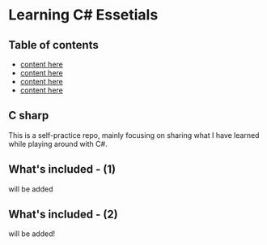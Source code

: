 # Learning C# Essetials

## Table of contents
- [content here]()
- [content here]()
- [content here]()
- [content here]()


## C sharp
This is a self-practice repo, mainly focusing on sharing what I have learned while playing around with C#.

## What's included - (1)
will be added

## What's included - (2)
will be added!

